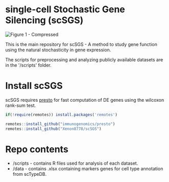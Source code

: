 # single-cell Stochastic Gene Silencing (scSGS)
![Figure 1 - Compressed](https://github.com/Xenon8778/scSGS/assets/61325229/9c629e1e-4b34-456d-a80e-7476622ff6b4)

This is the main repository for scSGS - A method to study gene function using the natural stochasticity in gene expression.

The scripts for preprocessing and analyzing publicly available datasets are in the '/scripts' folder.

# Install scSGS
scSGS requires [presto](https://github.com/immunogenomics/presto) for fast computation of DE genes using the wilcoxon rank-sum test.
```R
if(!require(remotes)) install.packages('remotes')

remotes::install_github("immunogenomics/presto")
remotes::install_github("Xenon8778/scSGS")
```
# Repo contents
- /scripts - contains R files used for analysis of each dataset.
- /data - contains .xlsx containing markers genes for cell type annotation from scTypeDB.
